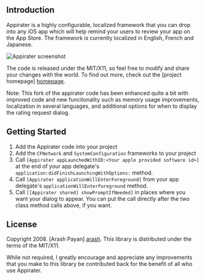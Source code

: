 Introduction
------------
Appirater is a highly configurable, localized framework that you can drop into any iOS app which will help remind your users to review your app on the App Store. The framework is currently localized in English, French and Japanese. 

![Appirater screenshot][screenshot]


The code is released under the MIT/X11, so feel free to
modify and share your changes with the world. To find out more, check out the [project
homepage] [homepage].

Note: This fork of the appirater code has been enhanced quite a bit with improved code and 
new funcitonality such as memory usage improvements, localization in several languages,
and additional options for when to display the rating request dialog.

Getting Started
---------------
1. Add the Appirater code into your project
2. Add the `CFNetwork` and `SystemConfiguration` frameworks to your project
3. Call `[Appirater appLaunchedWithID:<Your apple provided software id>]` at the end of your app delegate's `application:didFinishLaunchingWithOptions:` method.
4. Call `[Appirater applicationWillEnterForeground]` from your app delegate's `applicationWillEnterForeground` method.
5. Call `[[Appirater shared] showPromptIfNeeded]` in places where you want your dialog to appear. You can put the call directly after the two class method calls above, if you want.


License
-------
Copyright 2008. [Arash Payan] [arash].
This library is distributed under the terms of the MIT/X11.

While not required, I greatly encourage and appreciate any improvements that you make
to this library be contributed back for the benefit of all who use Appirater.

[homepage]: http://arashpayan.com/blog/index.php/2009/09/07/presenting-appirater/
[arash]: http://arashpayan.com
[screenshot]: http://app-apps.com/images/appirater_screenshot.png 